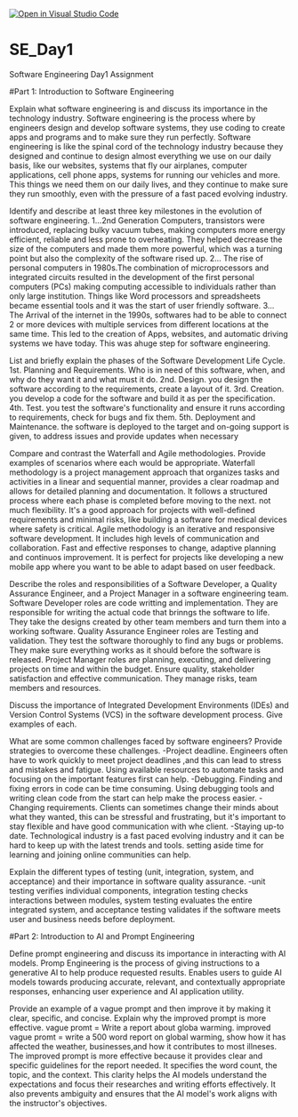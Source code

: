 [![Open in Visual Studio Code](https://classroom.github.com/assets/open-in-vscode-2e0aaae1b6195c2367325f4f02e2d04e9abb55f0b24a779b69b11b9e10269abc.svg)](https://classroom.github.com/online_ide?assignment_repo_id=18618882&assignment_repo_type=AssignmentRepo)
# SE_Day1
Software Engineering Day1 Assignment

#Part 1: Introduction to Software Engineering

Explain what software engineering is and discuss its importance in the technology industry.
Software engineering is the process where by engineers design and develop software systems, they use coding to create apps and programs and to make sure they run perfectly.
Software engineering is like the spinal cord of the technology industry because they designed and continue to design almost everything we use on our daily basis, like our websites, systems that fly our airplanes, computer applications, cell phone apps, systems for running our vehicles and more. This things we need them on our daily lives, and they continue to make sure they run smoothly, even with the pressure of a fast paced evolving industry. 

Identify and describe at least three key milestones in the evolution of software engineering.
1...2nd Generation Computers, transistors were introduced, replacing bulky vacuum tubes, making computers more energy efficient, reliable and less prone to overheating. They helped decrease the size of the computers and made them more powerful, which was a turning point but also the complexity of the software rised up.
2... The rise of personal computers in 1980s.The combination of microprocessors and integrated circuits resulted in the development of the first personal computers (PCs) making computing accessible to individuals rather than only large institution. Things like Word processors and spreadsheets became essential tools and it was the start of user friendly software.
3... The Arrival of the internet in the 1990s, softwares had to be able to connect 2 or more devices with multiple services from different locations at the same time. This led to the creation of Apps, websites, and automatic driving systems we have today. This was ahuge step for software engineering.

List and briefly explain the phases of the Software Development Life Cycle.
1st. Planning and Requirements. Who is in need of this software, when, and why do they want it and what must it do.
2nd. Design. you design the software according to the requirements, create a layout of it.
3rd. Creation. you develop a code for the software and build it as per the specification.
4th. Test. you test the software's functionality and ensure it runs according to requirements, check for bugs and fix them.
5th. Deployment and Maintenance. the software is deployed to the target and on-going support is given, to address issues and provide updates when necessary


Compare and contrast the Waterfall and Agile methodologies. Provide examples of scenarios where each would be appropriate.
Waterfall methodology is a project management approach that organizes tasks and activities in a linear and sequential manner, provides a 
clear roadmap and allows for detailed planning and documentation. It follows a structured process where each phase is completed before moving to the next. not much flexibility. It's a good approach for projects with well-defined requirements and minimal risks, like building a software for medical devices where safety is critical.
Agile methodology is an iterative and responsive software development. It includes high levels of communication and collaboration. Fast and effective responses to change, adaptive planning and continuos improvement. It is perfect for projects like developing a new mobile app where you want to be able to adapt based on user feedback.


Describe the roles and responsibilities of a Software Developer, a Quality Assurance Engineer, and a Project Manager in a software engineering team.
Software Developer roles are code writting and implementation. They are responsible for writing the actual code that brinngs the software to life. They take the designs created by other team members and turn them into a working software.
Quality Assurance Engineer roles are Testing and validation. They test the software thoroughly to find any bugs or problems. They make sure everything works as it should before the software is released.
Project Manager roles are planning, executing, and delivering projects on time and within the budget. Ensure quality, stakeholder satisfaction and effective communication. They manage risks, team members and resources.


Discuss the importance of Integrated Development Environments (IDEs) and Version Control Systems (VCS) in the software development process. Give examples of each.


What are some common challenges faced by software engineers? Provide strategies to overcome these challenges.
-Project deadline. Engineers often have to work quickly to meet project deadlines ,and this can lead to stress and mistakes and fatigue. Using available resources to automate tasks and focusing on the important features first can help.
-Debugging. Finding and fixing errors in code can be time consuming. Using debugging tools and writing clean code from the start can help make the process easier.
-Changing requirements. Clients can sometimes change their minds about what they wanted, this can be stressful and frustrating, but it's important to stay flexible and have good communication with whe client.
-Staying up-to date. Technological industry is a fast paced evolving industry and it can be hard to keep up with the latest trends and tools. setting aside time for learning and joining online communities can help.


Explain the different types of testing (unit, integration, system, and acceptance) and their importance in software quality assurance.
-unit testing verifies individual components, integration testing checks interactions between modules, system testing evaluates the entire integrated system, and acceptance testing validates if the software meets user and business needs before deployment. 


#Part 2: Introduction to AI and Prompt Engineering


Define prompt engineering and discuss its importance in interacting with AI models.
Promp Engineering is the process of giving instructions to a generative AI to help produce requested results. Enables users to guide AI models towards producing accurate, relevant, and contextually appropriate responses, enhancing user experience and AI application utility. 


Provide an example of a vague prompt and then improve it by making it clear, specific, and concise. Explain why the improved prompt is more effective.
vague promt = Write a report about globa warming.
improved vague promt = write a 500 word report on global warming, show how it has affected the weather, businesses,and how it contributes to most illneses.
The improved prompt is more effective because it provides clear and specific guidelines for the report needed. It specifies the word count, the topic, and the context. This clarity helps the AI models understand the expectations and focus their researches and writing efforts effectively. It also prevents ambiguity and ensures that the AI model's work aligns with the instructor's objectives.

